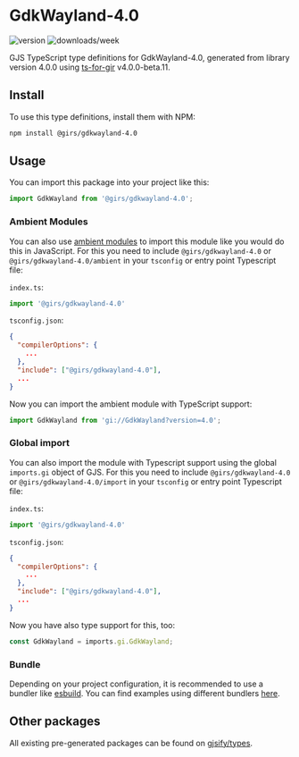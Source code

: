 
# GdkWayland-4.0

![version](https://img.shields.io/npm/v/@girs/gdkwayland-4.0)
![downloads/week](https://img.shields.io/npm/dw/@girs/gdkwayland-4.0)


GJS TypeScript type definitions for GdkWayland-4.0, generated from library version 4.0.0 using [ts-for-gir](https://github.com/gjsify/ts-for-gir) v4.0.0-beta.11.


## Install

To use this type definitions, install them with NPM:
```bash
npm install @girs/gdkwayland-4.0
```

## Usage

You can import this package into your project like this:
```ts
import GdkWayland from '@girs/gdkwayland-4.0';
```

### Ambient Modules

You can also use [ambient modules](https://github.com/gjsify/ts-for-gir/tree/main/packages/cli#ambient-modules) to import this module like you would do this in JavaScript.
For this you need to include `@girs/gdkwayland-4.0` or `@girs/gdkwayland-4.0/ambient` in your `tsconfig` or entry point Typescript file:

`index.ts`:
```ts
import '@girs/gdkwayland-4.0'
```

`tsconfig.json`:
```json
{
  "compilerOptions": {
    ...
  },
  "include": ["@girs/gdkwayland-4.0"],
  ...
}
```

Now you can import the ambient module with TypeScript support: 

```ts
import GdkWayland from 'gi://GdkWayland?version=4.0';
```

### Global import

You can also import the module with Typescript support using the global `imports.gi` object of GJS.
For this you need to include `@girs/gdkwayland-4.0` or `@girs/gdkwayland-4.0/import` in your `tsconfig` or entry point Typescript file:

`index.ts`:
```ts
import '@girs/gdkwayland-4.0'
```

`tsconfig.json`:
```json
{
  "compilerOptions": {
    ...
  },
  "include": ["@girs/gdkwayland-4.0"],
  ...
}
```

Now you have also type support for this, too:

```ts
const GdkWayland = imports.gi.GdkWayland;
```

### Bundle

Depending on your project configuration, it is recommended to use a bundler like [esbuild](https://esbuild.github.io/). You can find examples using different bundlers [here](https://github.com/gjsify/ts-for-gir/tree/main/examples).

## Other packages

All existing pre-generated packages can be found on [gjsify/types](https://github.com/gjsify/types).

